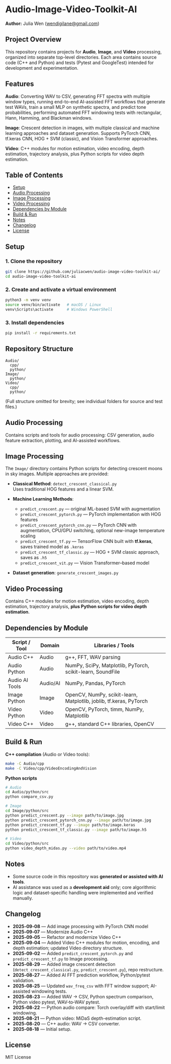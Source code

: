 # Audio-Image-Video-Toolkit-AI
**Author:** Julia Wen (<wendigilane@gmail.com>)

## Project Overview
This repository contains projects for **Audio**, **Image**, and **Video** processing, organized into separate top-level directories. Each area contains source code (C++ and Python) and tests (Pytest and GoogleTest) intended for development and experimentation.

## Features

**Audio**: Converting WAV to CSV, generating FFT spectra with multiple window types, running end-to-end AI-assisted FFT workflows that generate test WAVs, train a small MLP on synthetic spectra, and predict tone probabilities, performing automated FFT windowing tests with rectangular, Hann, Hamming, and Blackman windows.

**Image**: Crescent detection in images, with multiple classical and machine learning approaches and dataset generation. Supports PyTorch CNN, tf.keras CNN, HOG + SVM (classic), and Vision Transformer approaches.

**Video**: C++ modules for motion estimation, video encoding, depth estimation, trajectory analysis, plus Python scripts for video depth estimation.

## Table of Contents

- [Setup](#setup)
- [Audio Processing](#audio-processing)
- [Image Processing](#image-processing)
- [Video Processing](#video-processing)
- [Dependencies by Module](#dependencies-by-module)
- [Build & Run](#build--run)
- [Notes](#notes)
- [Changelog](#changelog)
- [License](#license)

## Setup

### 1. Clone the repository
```bash
git clone https://github.com/juliacwen/audio-image-video-toolkit-ai/
cd audio-image-video-toolkit-ai
```

### 2. Create and activate a virtual environment
```bash
python3 -m venv venv
source venv/bin/activate   # macOS / Linux
venv\Scripts\activate      # Windows PowerShell
```

### 3. Install dependencies
```bash
pip install -r requirements.txt
```

## Repository Structure

```text
Audio/
  cpp/
  python/
Image/
  python/
Video/
  cpp/
  python/
```

(Full structure omitted for brevity; see individual folders for source and test files.)

## Audio Processing

Contains scripts and tools for audio processing: CSV generation, audio feature extraction, plotting, and AI-assisted workflows.

## Image Processing

The `Image/` directory contains Python scripts for detecting crescent moons in sky images. Multiple approaches are provided:

- **Classical Method**: `detect_crescent_classical.py`  
  Uses traditional HOG features and a linear SVM.

- **Machine Learning Methods**:  
  - `predict_crescent.py` — original ML-based SVM with augmentation  
  - `predict_crescent_pytorch.py` — PyTorch implementation with HOG features  
  - `predict_crescent_pytorch_cnn.py` — PyTorch CNN with augmentation, CPU/GPU switching, optional new-image temperature scaling  
  - `predict_crescent_tf.py` — TensorFlow CNN built with **tf.keras**, saves trained model as `.keras`  
  - `predict_crescent_tf_classic.py` — HOG + SVM classic approach, saves as `.h5`  
  - `predict_crescent_vit.py` — Vision Transformer–based model

- **Dataset generation**: `generate_crescent_images.py`  

## Video Processing

Contains C++ modules for motion estimation, video encoding, depth estimation, trajectory analysis, **plus Python scripts for video depth estimation**.

## Dependencies by Module

| Script / Tool | Domain | Libraries / Tools |
|---------------|--------|-----------------|
| Audio C++     | Audio  | g++, FFT, WAV parsing |
| Audio Python  | Audio  | NumPy, SciPy, Matplotlib, PyTorch, scikit-learn, SoundFile |
| Audio AI Tools | Audio/AI | NumPy, Pandas, PyTorch |
| Image Python  | Image  | OpenCV, NumPy, scikit-learn, Matplotlib, joblib, tf.keras, PyTorch |
| Video Python  | Video  | OpenCV, PyTorch, timm, NumPy, Matplotlib |
| Video C++     | Video  | g++, standard C++ libraries, OpenCV |

## Build & Run

**C++ compilation** (Audio or Video tools):
```bash
make -C Audio/cpp
make -C Video/cpp/VideoEncodingAndVision
```

**Python scripts**
```bash
# Audio
cd Audio/python/src
python compare_csv.py

# Image
cd Image/python/src
python predict_crescent.py --image path/to/image.jpg
python predict_crescent_pytorch_cnn.py --image path/to/image.jpg
python predict_crescent_tf.py --image path/to/image.keras
python predict_crescent_tf_classic.py --image path/to/image.h5

# Video
cd Video/python/src
python video_depth_midas.py --video path/to/video.mp4
```

## Notes

- Some source code in this repository was **generated or assisted with AI tools**.
- AI assistance was used as a **development aid** only; core algorithmic logic and dataset-specific handling were implemented and verified manually.

## Changelog

- **2025‑09‑08** — Add image processing with PyTorch CNN model
- **2025‑09‑07** — Modernize Audio C++ 
- **2025‑09‑05** — Refactor and modernize Video C++ 
- **2025‑09‑04** — Added Video C++ modules for motion, encoding, and depth estimation; updated Video directory structure.
- **2025‑09‑02** — Added `predict_crescent_pytorch.py` and `predict_crescent_tf.py` to Image processing.
- **2025‑08‑29** — Added image crescent detection (`detect_crescent_classical.py`, `predict_crescent.py`), repo restructure.
- **2025‑08‑27** — Added AI FFT prediction workflow, Python/pytest validation.
- **2025‑08‑25** — Updated `wav_freq_csv` with FFT window support; AI-assisted windowing tests.
- **2025‑08‑23** — Added WAV → CSV, Python spectrum comparison, Python video pytest, WAV‑to‑WAV pytest.
- **2025‑08‑22** — Python audio compare: Torch overlay/diff with start/limit windowing.
- **2025‑08‑21** — Python video: MiDaS depth-estimation script.
- **2025‑08‑20** — C++ audio: WAV → CSV converter.
- **2025‑08‑18** — Initial setup.

## License

MIT License


